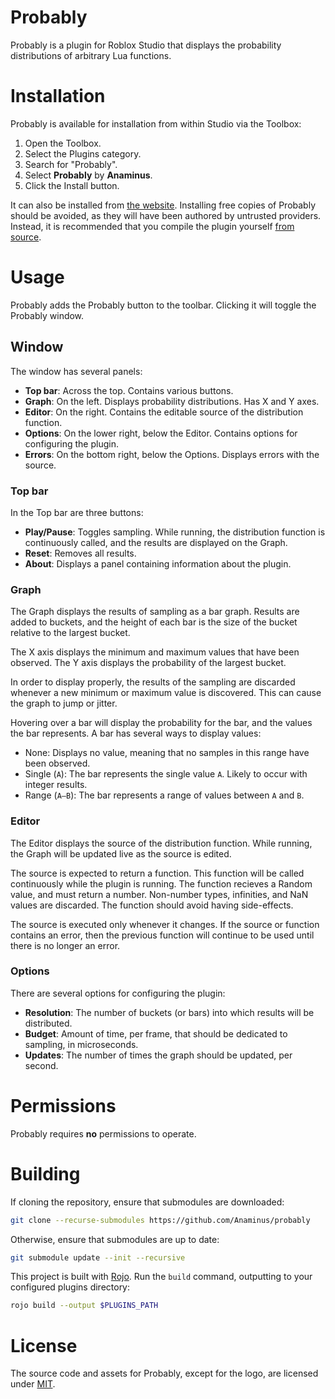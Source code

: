 # Probably
Probably is a plugin for Roblox Studio that displays the probability
distributions of arbitrary Lua functions.

# Installation
Probably is available for installation from within Studio via the Toolbox:

1. Open the Toolbox.
2. Select the Plugins category.
3. Search for "Probably".
4. Select **Probably** by **Anaminus**.
4. Click the Install button.

It can also be installed from [the website][asset]. Installing free copies of
Probably should be avoided, as they will have been authored by untrusted
providers. Instead, it is recommended that you compile the plugin yourself [from
source](#building).

[asset]: https://www.roblox.com/library/10950134531

# Usage
Probably adds the Probably button to the toolbar. Clicking it will toggle the
Probably window.

## Window
The window has several panels:

- **Top bar**: Across the top. Contains various buttons.
- **Graph**: On the left. Displays probability distributions. Has X and Y axes.
- **Editor**: On the right. Contains the editable source of the distribution
  function.
- **Options**: On the lower right, below the Editor. Contains options for
  configuring the plugin.
- **Errors**: On the bottom right, below the Options. Displays errors with the
  source.

### Top bar
In the Top bar are three buttons:

- **Play/Pause**: Toggles sampling. While running, the distribution function is
  continuously called, and the results are displayed on the Graph.
- **Reset**: Removes all results.
- **About**: Displays a panel containing information about the plugin.

### Graph
The Graph displays the results of sampling as a bar graph. Results are added to
buckets, and the height of each bar is the size of the bucket relative to the
largest bucket.

The X axis displays the minimum and maximum values that have been observed. The
Y axis displays the probability of the largest bucket.

In order to display properly, the results of the sampling are discarded whenever
a new minimum or maximum value is discovered. This can cause the graph to jump
or jitter.

Hovering over a bar will display the probability for the bar, and the values the
bar represents. A bar has several ways to display values:

- None: Displays no value, meaning that no samples in this range have been
  observed.
- Single (`A`): The bar represents the single value `A`. Likely to occur with
  integer results.
- Range (`A–B`): The bar represents a range of values between `A` and `B`.

### Editor
The Editor displays the source of the distribution function. While running, the
Graph will be updated live as the source is edited.

The source is expected to return a function. This function will be called
continuously while the plugin is running. The function recieves a Random value,
and must return a number. Non-number types, infinities, and NaN values are
discarded. The function should avoid having side-effects.

The source is executed only whenever it changes. If the source or function
contains an error, then the previous function will continue to be used until
there is no longer an error.

### Options
There are several options for configuring the plugin:

- **Resolution**: The number of buckets (or bars) into which results will be
  distributed.
- **Budget**: Amount of time, per frame, that should be dedicated to sampling,
  in microseconds.
- **Updates**: The number of times the graph should be updated, per second.

# Permissions
Probably requires **no** permissions to operate.

# Building
If cloning the repository, ensure that submodules are downloaded:

```bash
git clone --recurse-submodules https://github.com/Anaminus/probably
```

Otherwise, ensure that submodules are up to date:

```bash
git submodule update --init --recursive
```

This project is built with [Rojo][rojo]. Run the `build` command, outputting to
your configured plugins directory:

```bash
rojo build --output $PLUGINS_PATH
```

# License
The source code and assets for Probably, except for the logo, are licensed under
[MIT](LICENSE).

[rojo]: https://rojo.space/
